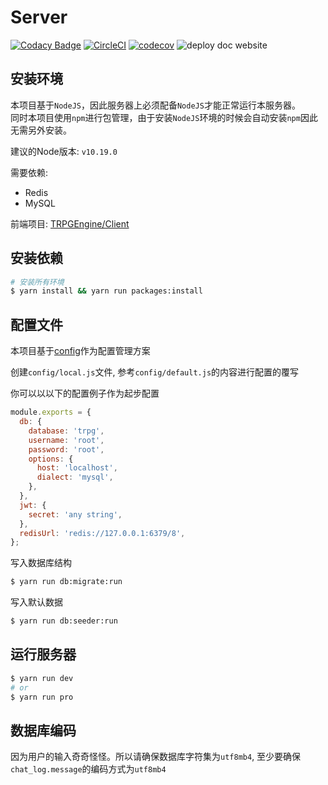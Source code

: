 # Server

[![Codacy Badge](https://api.codacy.com/project/badge/Grade/2a3869db168e4af6ac0f7cdc5308a350)](https://app.codacy.com/gh/TRPGEngine/Server?utm_source=github.com&utm_medium=referral&utm_content=TRPGEngine/Server&utm_campaign=Badge_Grade_Settings)
[![CircleCI](https://circleci.com/gh/TRPGEngine/Server.svg?style=svg)](https://circleci.com/gh/TRPGEngine/Server)
[![codecov](https://codecov.io/gh/TRPGEngine/Server/branch/master/graph/badge.svg)](https://codecov.io/gh/TRPGEngine/Server)
![deploy doc website](https://github.com/TRPGEngine/Server/workflows/deploy%20doc%20website/badge.svg?branch=docs)

## 安装环境

本项目基于`NodeJS`，因此服务器上必须配备`NodeJS`才能正常运行本服务器。  
同时本项目使用`npm`进行包管理，由于安装`NodeJS`环境的时候会自动安装`npm`因此无需另外安装。

建议的Node版本: `v10.19.0`

需要依赖:
- Redis
- MySQL

前端项目: [TRPGEngine/Client](https://github.com/TRPGEngine/Client)

## 安装依赖
```bash
# 安装所有环境
$ yarn install && yarn run packages:install
```

## 配置文件
本项目基于[config](https://www.npmjs.com/package/config)作为配置管理方案

创建`config/local.js`文件, 参考`config/default.js`的内容进行配置的覆写

你可以以以下的配置例子作为起步配置
```javascript
module.exports = {
  db: {
    database: 'trpg',
    username: 'root',
    password: 'root',
    options: {
      host: 'localhost',
      dialect: 'mysql',
    },
  },
  jwt: {
    secret: 'any string',
  },
  redisUrl: 'redis://127.0.0.1:6379/8',
};

```

写入数据库结构
```bash
$ yarn run db:migrate:run
```

写入默认数据
```bash
$ yarn run db:seeder:run
```

## 运行服务器

```bash
$ yarn run dev
# or 
$ yarn run pro
```

## 数据库编码

因为用户的输入奇奇怪怪。所以请确保数据库字符集为`utf8mb4`, 至少要确保`chat_log.message`的编码方式为`utf8mb4`
